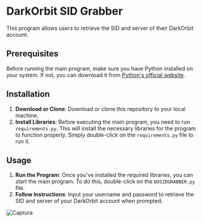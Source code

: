 # DarkOrbit SID Grabber

This program allows users to retrieve the SID and server of their DarkOrbit account.

## Prerequisites

Before running the main program, make sure you have Python installed on your system. If not, you can download it from [Python's official website](https://www.python.org/downloads/).

## Installation

1. **Download or Clone**: Download or clone this repository to your local machine.
2. **Install Libraries**: Before executing the main program, you need to run `requirements.py`. This will install the necessary libraries for the program to function properly. Simply double-click on the `requirements.py` file to run it.

## Usage

1. **Run the Program**: Once you've installed the required libraries, you can start the main program. To do this, double-click on the `DOSIDGRABBER.py` file.
2. **Follow Instructions**: Input your username and password to retrieve the SID and server of your DarkOrbit account when prompted.


![Captura](https://github.com/DopeZzz/DOSIDGRABBER/assets/46748542/c623d788-1938-4a72-9803-0f5808f77487)
